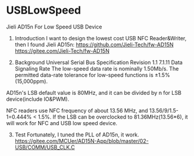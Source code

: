 # USBLowSpeed
Jieli AD15n For Low Speed USB Device 

1. Introduction
I want to design the lowest cost USB NFC Reader&Writer, then I found Jieli AD15n:
https://github.com/Jieli-Tech/fw-AD15N
https://gitee.com/Jieli-Tech/fw-AD15N

2. Background
Universal Serial Bus Specification Revision 1.1
7.1.11 Data Signaling Rate
The low-speed data rate is nominally 1.50Mb/s. The permitted data-rate tolerance for low-speed functions is ±1.5% (15,000ppm).

AD15n's LSB default value is 80MHz, and it can be divided by n for LSB device(include IO&PWM).

NFC readers use NFC frequency of about 13.56 MHz, and 13.56/9/1.5-1=0.444% < 1.5%.
If the LSB can be overclocked to 81.36MHz(13.56*6), it will work for NFC and USB low speed device.

3. Test
Fortunately, I tuned the PLL of AD15n, it work.
https://gitee.com/MCUer/AD15N-App/blob/master/02-USB/COMM/USB_CLK.C
